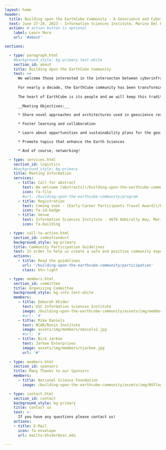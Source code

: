 ```yaml
---
layout: home
header:
  title: Building upon the EarthCube Community - A Geoscience and Cyberinfrastructure Workshop
  text: June 27-28, 2023 - Information Sciences Institute, Marina Del Rey (Los Angeles)
  action: # action button is optional
    label: Learn More
    url: '#about'

sections:

  - type: paragraph.html
    #background_style: bg-primary text-white
    section_id: about
    title: Building Upon the EarthCube Community
    text: >+
      We welcome those interested in the intersecton between cyberinfrastructure and geoscieces to join us in Marina Del Rey, CA on June 27-28 2023.  
        
      For nearly a decade, the EarthCube community has been transforming the conduct of geosciences research by developing and maintaining a well-connected and facile environment that improves access, sharing, visualization, and analysis of data and related resources to foster a better understanding of our complex and changing planet. This workshop builds on previous Annual Meetings, allowing the community to catalize around new opportunities at the frontier of geosciences and cyberinfrastructure.   
        
      The heart of EarthCube is its people and we will keep this tradition. We would like to extend a warm welcome to early-career scientists starting their career at the intersection of these exciting fields. Whether you have been engaged in EarthCube or not, we welcome contributions from everyone who shares our interests and wants to contribute in a healthy and constructive manner within our community. [Community Participation Guidelines](#codeofconduct).  
        
      __Meeting Objectives:__

      * Share novel approaches and architectures used in geoscience research

      * Foster learning and collaboration

      * Learn about opportunities and sustainability plans for the geoinformatics community

      * Promote topics that enhance the Earth Sciences

      * And of course, networking!

  - type: services.html
    section_id: logistics
    #background_style: bg-primary
    title: Meeting Information
    services:
      - title: Call for abstract
        text: We welcome [abstracts](/building-upon-the-earthcube-community/program) for posters, oral presentations, demonstrations (including notebooks), working sessions.
        icon: fa-file
        #url: /building-upon-the-earthcube-community/program
      - title: Registration
        text: Coming soon - [Early-Career Participants Travel Award](/building-upon-the-earthcube-community/registation#travelawards)
        icon: fa-id-badge
      - title: Venue
        text: Information Sciences Institute - 4676 Admiralty Way, Marina Del Rey, CA 90292
        icon: fa-building

  - type: call-to-action.html
    section_id: codeofconduct
    background_style: bg-primary
    title: Community Participation Guidelines
    text: In order to help us create a safe and positive community experience we have adopted community partcipation guidelines. We require all participants to this workshop to agree and adhere to these guidelines. 
    actions: 
      - title: Read the guidelines
        url: '/building-upon-the-earthcube-community/participation'
        class: btn-light

  - type: members.html
    section_id: committee
    title: Organizing Committee
    background_style: bg-info text-white
    members:
      - title: Deborah Khider
        text: USC Information Sciences Institute
        image: /building-upon-the-earthcube-community/assets/img/members/khider.jpg
        #url: '#'
      - title: Mike Daniels
        text: NCAR/Ronin Institute
        image: assets/img/members/daniels2.jpg
        #url: '#'
      - title: Nick Jarboe
        text: Jarboe Enterprises
        image: assets/img/members/njarboe.jpg
        url: '#'
 
  - type: members.html
    section_id: sponsors
    title: Many Thanks to our Sponsors
    members:
      - title: National Science Foundation
        image: /building-upon-the-earthcube-community/assets/img/NSFlogo.png

  - type: contact.html
    section_id: contact
    background_style: bg-primary
    title: Contact us
    text: >-
      If you have any questions please contact us!
    actions:
    - title: E-Mail
      icon: fa-envelope
      url: mailto:khider@usc.edu

---
```


